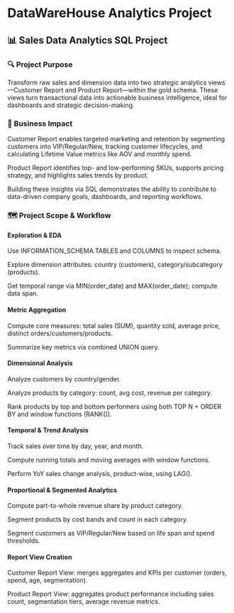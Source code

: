 # DataWareHouse Analytics Project
## 📊 Sales Data Analytics SQL Project
### 🔍 Project Purpose
Transform raw sales and dimension data into two strategic analytics views—Customer Report and Product Report—within the gold schema. These views turn transactional data into actionable business intelligence, ideal for dashboards and strategic decision-making.

### 🧪 Business Impact
Customer Report enables targeted marketing and retention by segmenting customers into VIP/Regular/New, tracking customer lifecycles, and calculating Lifetime Value metrics like AOV and monthly spend.

Product Report identifies top- and low-performing SKUs, supports pricing strategy, and highlights sales trends by product.

Building these insights via SQL demonstrates the ability to contribute to data-driven company goals, dashboards, and reporting workflows.

### 🗺️ Project Scope & Workflow
#### Exploration & EDA
Use INFORMATION_SCHEMA.TABLES and COLUMNS to inspect schema.

Explore dimension attributes: country (customers), category/subcategory (products).

Get temporal range via MIN(order_date) and MAX(order_date); compute data span.

#### Metric Aggregation
Compute core measures: total sales (SUM), quantity sold, average price, distinct orders/customers/products.

Summarize key metrics via combined UNION query.

#### Dimensional Analysis
Analyze customers by country/gender.

Analyze products by category: count, avg cost, revenue per category.

Rank products by top and bottom performers using both TOP N + ORDER BY and window functions (RANK()).

#### Temporal & Trend Analysis
Track sales over time by day, year, and month.

Compute running totals and moving averages with window functions.

Perform YoY sales change analysis, product-wise, using LAG().

#### Proportional & Segmented Analytics
Compute part-to-whole revenue share by product category.

Segment products by cost bands and count in each category.

Segment customers as VIP/Regular/New based on life span and spend thresholds.

#### Report View Creation
Customer Report View: merges aggregates and KPIs per customer (orders, spend, age, segmentation).

Product Report View: aggregates product performance including sales count, segmentation tiers, average revenue metrics.



